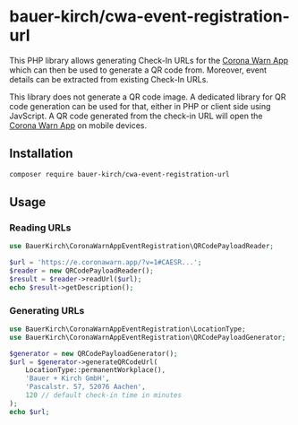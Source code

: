 # bauer-kirch/cwa-event-registration-url

This PHP library allows generating Check-In URLs for the [Corona Warn App](https://www.coronawarn.app/) which can then be used to generate a QR code from. Moreover, event details can be extracted from existing Check-In URLs.

This library does not generate a QR code image. A dedicated library for QR code generation can be used for that, either in PHP or client side using JavScript. A QR code generated from the check-in URL will open the [Corona Warn App](https://www.coronawarn.app/) on mobile devices.

## Installation

```sh
composer require bauer-kirch/cwa-event-registration-url
```

## Usage

### Reading URLs

```php
use BauerKirch\CoronaWarnAppEventRegistration\QRCodePayloadReader;

$url = 'https://e.coronawarn.app/?v=1#CAESR...';
$reader = new QRCodePayloadReader();
$result = $reader->readUrl($url);
echo $result->getDescription();
```

### Generating URLs

```php
use BauerKirch\CoronaWarnAppEventRegistration\LocationType;
use BauerKirch\CoronaWarnAppEventRegistration\QRCodePayloadGenerator;

$generator = new QRCodePayloadGenerator();
$url = $generator->generateQRCodeUrl(
    LocationType::permanentWorkplace(),
    'Bauer + Kirch GmbH',
    'Pascalstr. 57, 52076 Aachen',
    120 // default check-in time in minutes
);
echo $url;
```
